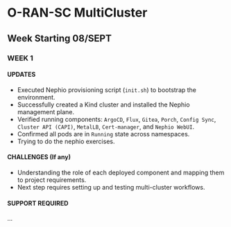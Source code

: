# O-RAN-SC MultiCluster
## Week Starting 08/SEPT

### WEEK 1

#### UPDATES
- Executed Nephio provisioning script (`init.sh`) to bootstrap the environment.
- Successfully created a Kind cluster and installed the Nephio management plane.
- Verified running components: `ArgoCD`, `Flux`, `Gitea`, `Porch`, `Config Sync`, `Cluster API (CAPI)`, `MetalLB`, `Cert-manager`, and `Nephio WebUI`.
- Confirmed all pods are in `Running` state across namespaces.
- Trying to do the nephio exercises.

#### CHALLENGES (If any)
- Understanding the role of each deployed component and mapping them to project requirements.
- Next step requires setting up and testing multi-cluster workflows.

#### SUPPORT REQUIRED
...